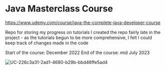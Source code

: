 # Java Masterclass Course 
https://www.udemy.com/course/java-the-complete-java-developer-course

Repo for storing my progress on tutorials
I created the repo fairly late in the project - as the tutorials begun to be more comprehensive, I felt I could keep track of changes made in the code

Start of the course: December 2022
End of the course:   mid July 2023


![UC-226c3a31-2ad1-4680-b29b-bbd46ffe5ad4](https://github.com/filiptvrdon/java-masterclass-buchalka/assets/38490838/4514e7bb-dec7-49a2-95ae-32817c8f8f18)

